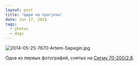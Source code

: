 ```yaml
---
layout: post
title: 'Цири на прогулке'
date: Jun 17, 2014
tags:
  - photos
  - dogs
---
```


![2014-05-25-7670-Artem-Sapegin.jpg](photo://1262)

Одна из первых фотографий, снятых на [Сигму 70-200/2.8](http://www.sigmaphoto.com/product/apo-70-200mm-f28-ex-dg-os-hsm).
